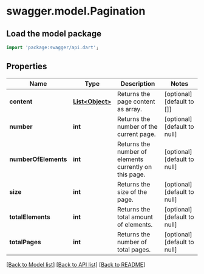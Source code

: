 # swagger.model.Pagination

## Load the model package
```dart
import 'package:swagger/api.dart';
```

## Properties
Name | Type | Description | Notes
------------ | ------------- | ------------- | -------------
**content** | [**List&lt;Object&gt;**](Object.md) | Returns the page content as array. | [optional] [default to []]
**number** | **int** | Returns the number of the current page. | [optional] [default to null]
**numberOfElements** | **int** | Returns the number of elements currently on this page. | [optional] [default to null]
**size** | **int** | Returns the size of the page. | [optional] [default to null]
**totalElements** | **int** | Returns the total amount of elements. | [optional] [default to null]
**totalPages** | **int** | Returns the number of total pages. | [optional] [default to null]

[[Back to Model list]](../README.md#documentation-for-models) [[Back to API list]](../README.md#documentation-for-api-endpoints) [[Back to README]](../README.md)

